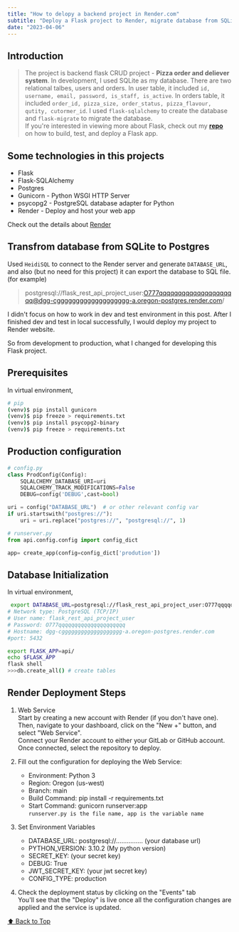 ```yaml
---
title: "How to delopy a backend project in Render.com"
subtitle: "Deploy a Flask project to Render, migrate database from SQLite to Postgres"
date: "2023-04-06"
---
```


## Introduction

> The project is backend flask CRUD project - **Pizza order and deliever system**. In development, I used SQLite as my database. There are two relational talbes, users and orders. In user table, it included `id, username, email, password, is_staff, is_active`. In orders table, it included `order_id, pizza_size, order_status, pizza_flavour, qutity, cutormer_id`. I used `flask-sqlalchemy` to create the database and `flask-migrate` to migrate the database.<br>
> If you're interested in viewing more about Flask, check out my [**repo**](https://github.com/yanliu1111/flask-rest-api-project) on how to build, test, and deploy a Flask app.

## Some technologies in this projects

- Flask
- Flask-SQLAlchemy
- Postgres
- Gunicorn - Python WSGI HTTP Server
- psycopg2 - PostgreSQL database adapter for Python
- Render - Deploy and host your web app

Check out the details about [Render](render.com)

## Transfrom database from SQLite to Postgres

Used `HeidiSQL` to connect to the Render server and generate `DATABASE_URL`, and also (but no need for this project) it can export the database to SQL file. (for example)

> postgresql://flask_rest_api_project_user:O777qqqqqqqqqqqqqqqqqqqqq@dgg-cggggggggggggggggggg-a.oregon-postgres.render.com/

I didn't focus on how to work in dev and test environment in this post. After I finished dev and test in local successfully, I would deploy my project to Render website.

So from development to production, what I changed for developing this Flask project.

## Prerequisites

In virtual environment,

```bash
# pip
(venv)$ pip install gunicorn
(venv)$ pip freeze > requirements.txt
(venv)$ pip install psycopg2-binary
(venv)$ pip freeze > requirements.txt
```

## Production configuration

```python
# config.py
class ProdConfig(Config):
    SQLALCHEMY_DATABASE_URI=uri
    SQLALCHEMY_TRACK_MODIFICATIONS=False
    DEBUG=config('DEBUG',cast=bool)

uri = config("DATABASE_URL")  # or other relevant config var
if uri.startswith("postgres://"):
    uri = uri.replace("postgres://", "postgresql://", 1)

# runserver.py
from api.config.config import config_dict

app= create_app(config=config_dict['prodution'])
```

## Database Initialization

In virtual environment,

```bash
 export DATABASE_URL=postgresql://flask_rest_api_project_user:O777qqqqqqqqqqqqqqqqqqqqq@dgg-cggggggggggggggggggg-a.oregon-postgres.render.com/flask_rest_api_project
# Network type: PostgreSQL (TCP/IP)
# User name: flask_rest_api_project_user
# Password: O777qqqqqqqqqqqqqqqqqqqqq
# Hostname: dgg-cggggggggggggggggggg-a.oregon-postgres.render.com
#port: 5432

export FLASK_APP=api/
echo $FLASK_APP
flask shell
>>>db.create_all() # create tables
```

## Render Deployment Steps

1. Web Service <br>
   Start by creating a new account with Render (if you don't have one). Then, navigate to your dashboard, click on the "New +" button, and select "Web Service".<br>
   Connect your Render account to either your GitLab or GitHub account. Once connected, select the repository to deploy.

2. Fill out the configuration for deploying the Web Service:<br>
   - Environment: Python 3
   - Region: Oregon (us-west)
   - Branch: main
   - Build Command: pip install -r requirements.txt
   - Start Command: gunicorn runserver:app <br>`runserver.py is the file name, app is the variable name`
3. Set Environment Variables<br>
   - DATABASE_URL: postgresql://............... (your database url)
   - PYTHON_VERSION: 3.10.2 (My python version)
   - SECRET_KEY: (your secret key)
   - DEBUG: True
   - JWT_SECRET_KEY: (your jwt secret key)
   - CONFIG_TYPE: production
4. Check the deployment status by clicking on the "Events" tab <br>
   You'll see that the "Deploy" is live once all the configuration changes are applied and the service is updated.

[⬆️ Back to Top](#introduction)
